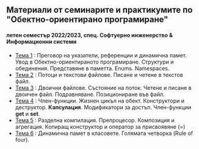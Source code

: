 ## Материали от семинарите и практикумите по "Обектно-ориентирано програмиране"
#### летен семестър 2022/2023, спец. Софтуерно инженерство & Информационни системи

- [Тема 1](https://github.com/Justsvetoslavov/Object-oriented_programming_FMI/tree/master/Seminars/Sem.01) : Преговор на указатели, референции и динамична памет. Увод в Обектно-ориентираното програмиране. Структури и обединения. Представяне в паметта. Enums. Namespaces.
- [Тема 2](https://github.com/Justsvetoslavov/Object-oriented_programming_FMI/tree/master/Seminars/Sem.02) : Потоци и текстови файлове. Писане и четене в текстов файл.
- [Тема 3](https://github.com/Justsvetoslavov/Object-oriented_programming_FMI/tree/master/Seminars/Sem.03) : Двоични файлове. Състояние на поток. Четене и писане в двоичен файл. Подравняване. Позициониране във файл.
- [Тема 4](https://github.com/Justsvetoslavov/Object-oriented_programming_FMI/tree/master/Seminars/Sem.04) : Член-функции. Жизнен цикъл на обект. Конструктори и деструктор. **Капсулация**. Модификатори за достъп. Член-функции **get** и **set**.
- [Тема 5](https://github.com/Justsvetoslavov/Object-oriented_programming_FMI/tree/master/Seminars/Sem.05) : Разделна компилация. Препроцесор. Композиция и агрегация. Копиращ конструктор и оператор за присвоявяне (=)
- [Тема 6](https://github.com/Justsvetoslavov/Object-oriented_programming_FMI/tree/master/Seminars/Sem.06) : Динамична памет в класовете. Голямата четворка (Rule of four).
